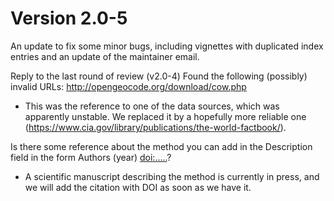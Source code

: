 # Version 2.0-5
An update to fix some minor bugs, including vignettes with duplicated index entries and an update of the maintainer email. 

Reply to the last round of review (v2.0-4)
Found the following (possibly) invalid URLs: http://opengeocode.org/download/cow.php
- This was the reference to one of the data sources, which was apparently unstable. We replaced it by a hopefully more reliable one (https://www.cia.gov/library/publications/the-world-factbook/).

Is there some reference about the method you can add in the Description field in the form Authors (year) <doi:.....>?
- A scientific manuscript describing the method is currently in press, and we will add the citation with DOI as soon as we have it.
